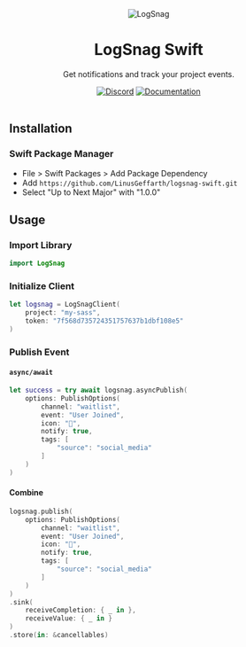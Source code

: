 <div align="center">
    <img src="https://logsnag.com/og-image.png" alt="LogSnag"/>
    <br>
    <h1>LogSnag Swift</h1>
    <p>Get notifications and track your project events.</p>
    <a href="https://discord.gg/dY3pRxgWua"><img src="https://img.shields.io/discord/922560704454750245?color=%237289DA&label=Discord" alt="Discord"></a>
    <a href="https://docs.logsnag.com"><img src="https://img.shields.io/badge/Docs-LogSnag" alt="Documentation"></a>
    <br>
    <br>
</div>


## Installation

### Swift Package Manager

- File > Swift Packages > Add Package Dependency
- Add `https://github.com/LinusGeffarth/logsnag-swift.git`
- Select "Up to Next Major" with "1.0.0"

## Usage

### Import Library

```swift
import LogSnag
```

### Initialize Client

```swift
let logsnag = LogSnagClient(
    project: "my-sass",
    token: "7f568d735724351757637b1dbf108e5"
)
```

### Publish Event

#### `async/await`

```swift
let success = try await logsnag.asyncPublish(
    options: PublishOptions(
        channel: "waitlist",
        event: "User Joined",
        icon: "🎉",
        notify: true,
        tags: [
            "source": "social_media"
        ]
    )
)
```

#### Combine

```swift
logsnag.publish(
    options: PublishOptions(
        channel: "waitlist",
        event: "User Joined",
        icon: "🎉",
        notify: true,
        tags: [
            "source": "social_media"
        ]
    )
)
.sink(
    receiveCompletion: { _ in },
    receiveValue: { _ in }
)
.store(in: &cancellables)
```

